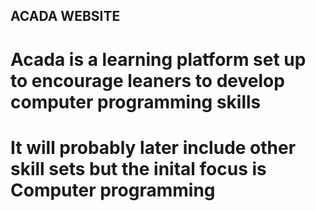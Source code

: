 ## ACADA WEBSITE

# Acada is a learning platform set up to encourage leaners to develop computer programming skills

# It will probably later include other skill sets but the inital focus is Computer programming
